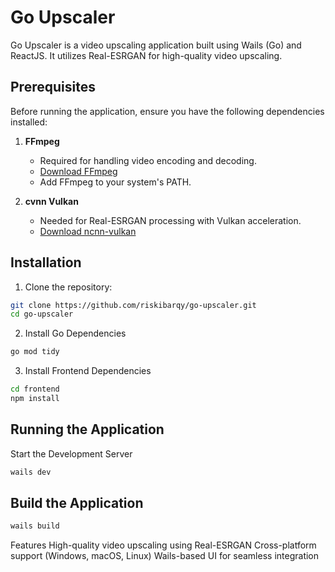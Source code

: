 # Go Upscaler

Go Upscaler is a video upscaling application built using Wails (Go) and ReactJS. It utilizes Real-ESRGAN for high-quality video upscaling.

## Prerequisites

Before running the application, ensure you have the following dependencies installed:

1. **FFmpeg**  
   - Required for handling video encoding and decoding.  
   - [Download FFmpeg](https://ffmpeg.org/download.html)  
   - Add FFmpeg to your system's PATH.

2. **cvnn Vulkan**  
   - Needed for Real-ESRGAN processing with Vulkan acceleration.  
   - [Download ncnn-vulkan](https://github.com/nihui/realsr-ncnn-vulkan/releases)  

## Installation

1. Clone the repository:

```sh
git clone https://github.com/riskibarqy/go-upscaler.git
cd go-upscaler
```
2. Install Go Dependencies  
```sh
go mod tidy  
```
3. Install Frontend Dependencies
```sh
cd frontend  
npm install  
```

## Running the Application

Start the Development Server
```sh
wails dev 
```

## Build the Application  
```sh
wails build
```

Features
High-quality video upscaling using Real-ESRGAN
Cross-platform support (Windows, macOS, Linux)
Wails-based UI for seamless integration